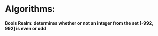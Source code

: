 # Algorithms:
#### Bools Realm: determines whether or not an integer from the set [-992, 992] is even or odd
